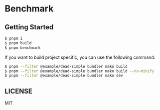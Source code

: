 # Benchmark

## Getting Started

```bash
$ pnpm i
$ pnpm build
$ pnpm benchmark
```

If you want to build project specific, you can use the following command:

```bash
$ pnpm --filter @example/dead-simple bundler mako build
$ pnpm --filter @example/dead-simple bundler mako build --no-minify
$ pnpm --filter @example/dead-simple bundler mako dev
```

## LICENSE

MIT
